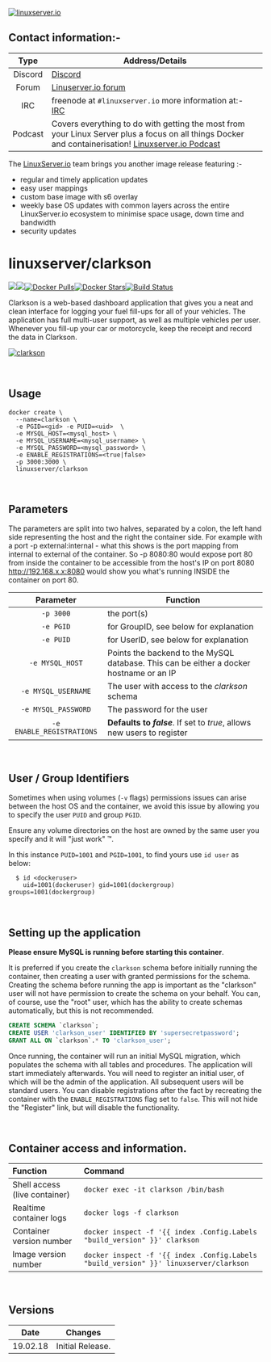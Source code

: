 [linuxserverurl]: https://linuxserver.io
[forumurl]: https://forum.linuxserver.io
[ircurl]: https://www.linuxserver.io/irc/
[podcasturl]: https://www.linuxserver.io/podcast/
[appurl]: https://github.com/linuxserver/Clarkson
[hub]: https://hub.docker.com/r/linuxserver/clarkson/


[![linuxserver.io](https://raw.githubusercontent.com/linuxserver/docker-templates/master/linuxserver.io/img/linuxserver_medium.png?v=4&s=4000)][linuxserverurl]


## Contact information:- 

| Type | Address/Details | 
| :---: | --- |
| Discord | [Discord](https://discord.gg/YWrKVTn) |
| Forum | [Linuserver.io forum][forumurl] |
| IRC | freenode at `#linuxserver.io` more information at:- [IRC][ircurl]
| Podcast | Covers everything to do with getting the most from your Linux Server plus a focus on all things Docker and containerisation! [Linuxserver.io Podcast][podcasturl] |


The [LinuxServer.io][linuxserverurl] team brings you another image release featuring :-

 + regular and timely application updates
 + easy user mappings
 + custom base image with s6 overlay
 + weekly base OS updates with common layers across the entire LinuxServer.io ecosystem to minimise space usage, down time and bandwidth
 + security updates

# linuxserver/clarkson
[![](https://images.microbadger.com/badges/version/linuxserver/clarkson.svg)](https://microbadger.com/images/linuxserver/clarkson "Get your own version badge on microbadger.com")[![](https://images.microbadger.com/badges/image/linuxserver/clarkson.svg)](https://microbadger.com/images/linuxserver/clarkson "Get your own image badge on microbadger.com")[![Docker Pulls](https://img.shields.io/docker/pulls/linuxserver/clarkson.svg)][hub][![Docker Stars](https://img.shields.io/docker/stars/linuxserver/clarkson.svg)][hub][![Build Status](https://ci.linuxserver.io/buildStatus/icon?job=Docker-Builders/x86-64/x86-64-clarkson)](https://ci.linuxserver.io/job/Docker-Builders/job/x86-64/job/x86-64-clarkson/)

Clarkson is a web-based dashboard application that gives you a neat and clean interface for logging your fuel fill-ups for all of your vehicles. The application has full multi-user support, as well as multiple vehicles per user. Whenever you fill-up your car or motorcycle, keep the receipt and record the data in Clarkson.

[![clarkson](https://raw.githubusercontent.com/linuxserver/Clarkson/master/docs/dashboard.png)][appurl]

&nbsp;

## Usage

```
docker create \
  --name=clarkson \
  -e PGID=<gid> -e PUID=<uid>  \
  -e MYSQL_HOST=<mysql_host> \
  -e MYSQL_USERNAME=<mysql_username> \
  -e MYSQL_PASSWORD=<mysql_password> \
  -e ENABLE_REGISTRATIONS=<true|false>
  -p 3000:3000 \
  linuxserver/clarkson
```

&nbsp;

## Parameters

The parameters are split into two halves, separated by a colon, the left hand side representing the host and the right the container side. 
For example with a port -p external:internal - what this shows is the port mapping from internal to external of the container.
So -p 8080:80 would expose port 80 from inside the container to be accessible from the host's IP on port 8080
http://192.168.x.x:8080 would show you what's running INSIDE the container on port 80.



| Parameter | Function |
| :---: | --- |
| `-p 3000` | the port(s) |
| `-e PGID` | for GroupID, see below for explanation |
| `-e PUID` | for UserID, see below for explanation |
| `-e MYSQL_HOST` | Points the backend to the MySQL database. This can be either a docker hostname or an IP |
| `-e MYSQL_USERNAME` | The user with access to the _clarkson_ schema |
| `-e MYSQL_PASSWORD` | The password for the user |
| `-e ENABLE_REGISTRATIONS` | **Defaults to _false_**. If set to _true_, allows new users to register |

&nbsp;

## User / Group Identifiers

Sometimes when using volumes (`-v` flags) permissions issues can arise between the host OS and the container, we avoid this issue by allowing you to specify the user `PUID` and group `PGID`.

Ensure any volume directories on the host are owned by the same user you specify and it will "just work" &trade;.

In this instance `PUID=1001` and `PGID=1001`, to find yours use `id user` as below:

```
  $ id <dockeruser>
    uid=1001(dockeruser) gid=1001(dockergroup) groups=1001(dockergroup)
```

&nbsp;

## Setting up the application

**Please ensure MySQL is running before starting this container**.

It is preferred if you create the `clarkson` schema before initially running the container, then creating a user with granted permissions for the schema. Creating the schema before running the app is important as the "clarkson" user will not have permission to create the schema on your behalf. You can, of course, use the "root" user, which has the ability to create schemas automatically, but this is not recommended.

```sql
CREATE SCHEMA `clarkson`;
CREATE USER 'clarkson_user' IDENTIFIED BY 'supersecretpassword';
GRANT ALL ON `clarkson`.* TO 'clarkson_user';
```

Once running, the container will run an initial MySQL migration, which populates the schema with all tables and procedures. The application will start immediately afterwards. You will need to register an initial user, of which will be the admin of the application. All subsequent users will be standard users. You can disable registrations after the fact by recreating the container with the `ENABLE_REGISTRATIONS` flag set to `false`. This will not hide the "Register" link, but will disable the functionality.


&nbsp;

## Container access and information.

| Function | Command |
| :--- | :--- |
| Shell access (live container) | `docker exec -it clarkson /bin/bash` |
| Realtime container logs | `docker logs -f clarkson` |
| Container version number | `docker inspect -f '{{ index .Config.Labels "build_version" }}' clarkson` |
| Image version number |  `docker inspect -f '{{ index .Config.Labels "build_version" }}' linuxserver/clarkson` |

&nbsp;

## Versions

|  Date | Changes |
| :---: | --- |
| 19.02.18 |  Initial Release. |
